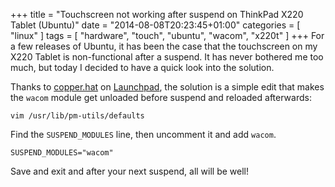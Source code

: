 +++
title = "Touchscreen not working after suspend on ThinkPad X220 Tablet (Ubuntu)"
date = "2014-08-08T20:23:45+01:00"
categories = [ "linux" ]
tags = [ "hardware", "touch", "ubuntu", "wacom", "x220t" ]
+++
For a few releases of Ubuntu, it has been the case that the touchscreen on my
X220 Tablet is non-functional after a suspend. It has never bothered me too
much, but today I decided to have a quick look into the solution.

Thanks to [copper.hat][] on [Launchpad][], the solution is a simple edit that
makes the `wacom` module get unloaded before suspend and reloaded afterwards:

```
vim /usr/lib/pm-utils/defaults
```

Find the `SUSPEND_MODULES` line, then uncomment it and add `wacom`.

```
SUSPEND_MODULES="wacom"
```

Save and exit and after your next suspend, all will be well!

[copper.hat]: https://launchpad.net/~higgins-t
[Launchpad]: https://bugs.launchpad.net/ubuntu/+source/xinput/+bug/1275416/comments/17
